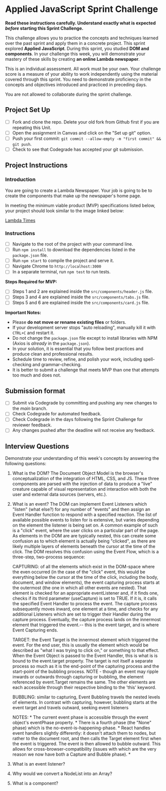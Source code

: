 # Applied JavaScript Sprint Challenge

**Read these instructions carefully. Understand exactly what is expected _before_ starting this Sprint Challenge.**

This challenge allows you to practice the concepts and techniques learned over the past sprint and apply them in a concrete project. This sprint explored **Applied JavaScript**. During this sprint, you studied **DOM and components**. In your challenge this week, you will demonstrate your mastery of these skills by creating **an online Lambda newspaper**.

This is an individual assessment. All work must be your own. Your challenge score is a measure of your ability to work independently using the material covered through this sprint. You need to demonstrate proficiency in the concepts and objectives introduced and practiced in preceding days.

You are not allowed to collaborate during the sprint challenge.

## Project Set Up

- [ ] Fork and clone the repo. Delete your old fork from Github first if you are repeating this Unit.
- [ ] Open the assignment in Canvas and click on the "Set up git" option.
- [ ] Push your first commit: `git commit --allow-empty -m "first commit" && git push`.
- [ ] Check to see that Codegrade has accepted your git submission.

## Project Instructions

### Introduction

You are going to create a Lambda Newspaper. Your job is going to be to create the components that make up the newspaper's home page.

In meeting the minimum viable product (MVP) specifications listed below, your project should look similar to the image linked below:

[Lambda Times](https://tk-assets.lambdaschool.com/cac4803c-6e8f-4846-be0e-b20d82a34a73_lambda-times.png)

### Instructions

- [ ] Navigate to the root of the project with your command line.
- [ ] Run `npm install` to download the dependencies listed in the `package.json` file.
- [ ] Run `npm start` to compile the project and serve it.
- [ ] Navigate Chrome to `http://localhost:3000`
- [ ] In a separate terminal, run `npm test` to run tests.

**Steps Required for MVP:**

- [ ] Steps 1 and 2 are explained inside the `src/components/header.js` file.
- [ ] Steps 3 and 4 are explained inside the `src/components/tabs.js` file.
- [ ] Steps 5 and 6 are explained inside the `src/components/card.js` file.

**Important Notes:**

- Please **do not move or rename existing files** or folders.
- If your development server stops "auto reloading", manually kill it with `CTRL+C` and restart it.
- Do not change the `package.json` file except to install libraries with NPM (Axios is _already_ in the `package.json`).
- In your solution, it is essential that you follow best practices and produce clean and professional results.
- Schedule time to review, refine, and polish your work, including spell-checking and grammar-checking.
- It is better to submit a challenge that meets MVP than one that attempts too much and does not.

## Submission format

- [ ] Submit via Codegrade by committing and pushing any new changes to the *main* branch.
- [ ] Check Codegrade for automated feedback.
- [ ] Check Codegrade in the days following the Sprint Challenge for reviewer feedback.
- [ ] Any changes pushed after the deadline will not receive any feedback.

## Interview Questions

Demonstrate your understanding of this week's concepts by answering the following questions:

1. What is the DOM?
  The Document Object Model is the browser's conceptualization of the integration of HTML, CSS, and JS. These three components are parsed with the injection of data to produce a "live" creature capable of visual representation and interaction with both the user and external data sources (servers, etc.).   
2. What is an event?
  The DOM can implement Event Listeners which "listen" (what else?) for any number of "events" and then assign an Event Handler function to respond with a specified reaction. The list of available possible events to listen for is extensive, but varies depending on the element the listener is being set on. A common example of such is a "click" event, where the user clicks on a particular part of the page. As elements in the DOM are are typically nested, this can create some confusion as to which element is actually being "clicked", as there are likely multiple layers of elements beneath the cursor at the time of the click. The DOM resolves this confusion using the Event Flow, which is a three-step, two-process sequence:

    CAPTURING: of all the elements which exist in the DOM-space where the even occurred (in the case of the "click" event, this would be everything below the cursor at the time of the click, including the body, document, and window elements), the event capturing process starts at the outermost (the one in which all other events are nested). That element is checked for an appropriate eventListener and, if it finds one, checks if its third parameter (useCapture) is set to TRUE. If it is, it calls the specified Event Handler to process the event. The capture process subsequently moves inward, one element at a time, and checks for any additional Listeners which are set to trigger their Handler during the capture process. Eventually, the capture process lands on the innermost element that triggered the event.-- this is the event target, and is where Event Capturing ends.

    TARGET:   the Event Target is the innermost element which triggered the event. For the end user, this is usually the element which would be described as "what I was trying to click on," or something to that effect. When the Event Object is passed to the Event Handler, this is what is is bound to the event.target property. The target is not itself a separate process so much as it is the end-point of the capturing process and the start-point of the bubbling process.
        NOTE - though an event may ripple inwards or outwards through capturing or bubbling, the element referenced by event.Target remains the same. The other elements are each accessible through their respective binding to the 'this' keyword. 

    BUBBLING: similar to capturing, Event Bubbling travels the nested levels of elements. In contrast with capturing, however, bubbling starts at the event target and travels outward, seeking event listeners

    NOTES:  * The current event phase is accessible through the event object's eventPhase property.
            * There is a fourth phase (the "None" phase) which is the no-event-is-happening-phase.
            *  React handles event handlers slightly differently: it doesn't attach them to nodes, but rather to the document root, and then calls the Target element first when the event is triggered. The event is then allowed to bubble outward. This allows for cross-browser-compatibility (issues with which are the very reason we now have both a Capture and Bubble phase).
            *
  3. What is an event listener?
4. Why would we convert a NodeList into an Array?
5. What is a component?

